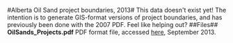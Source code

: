 #Alberta Oil Sand project boundaries, 2013#
This data doesn't exist yet! The intention is to generate GIS-format versions of project boundaries, and has previously been done with the 2007 PDF. Feel like helping out? 
##Files##
**OilSands_Projects.pdf**
PDF format file, accessed [here](http://www.energy.alberta.ca/LandAccess/pdfs/OilSands_Projects.pdf "here"), September 2013.